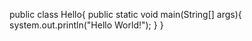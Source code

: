public class Hello{
	public static void main(String[] args){
		system.out.println("Hello World!");
	}
}
